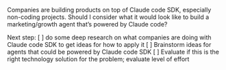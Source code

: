 Companies are building products on top of Claude code SDK, especially non-coding projects. Should I consider what it would look like to build a marketing/growth agent that’s powered by Claude code?

Next step:
[ ] do some deep research on what companies are doing with Claude code SDK to get ideas for how to apply it
[ ] Brainstorm ideas for agents that could be powered by Claude code SDK
[ ] Evaluate if this is the right technology solution for the problem; evaluate level of effort